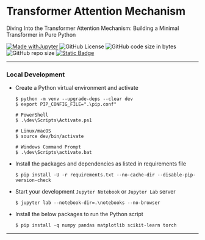 # Transformer Attention Mechanism

Diving Into the Transformer Attention Mechanism: Building a Minimal Transformer in Pure Python


[![Made withJupyter](https://img.shields.io/badge/Made%20with-Jupyter-orange?style=for-the-badge&logo=Jupyter)](https://jupyter.org/try)	![GitHub License](https://img.shields.io/github/license/shortthirdman/Transformer-Attention-Mechanism?style=for-the-badge)	![GitHub code size in bytes](https://img.shields.io/github/languages/code-size/shortthirdman/Transformer-Attention-Mechanism?style=for-the-badge)	![GitHub repo size](https://img.shields.io/github/repo-size/shortthirdman/Transformer-Attention-Mechanism?style=for-the-badge)	[![Static Badge](https://img.shields.io/badge/Jupyter_Notebooks_Python3-1-brightgreen?style=for-the-badge&logo=jupyter&logoSize=auto&label=Jupyter%20Notebooks%20(Python3))](/notebooks)

---

### Local Development

  - Create a Python virtual environment and activate
	
	```shell
	$ python -m venv --upgrade-deps --clear dev
	$ export PIP_CONFIG_FILE=".\pip.conf"
	```
 
	```shell
	# PowerShell
 	$ .\dev\Scripts\Activate.ps1
 	```
 
	```shell
	# Linux/macOS
	$ source dev/bin/activate
	```
    
    ```shell
	# Windows Command Prompt
    $ .\dev\Scripts\activate.bat
  	```

  - Install the packages and dependencies as listed in requirements file
	
	```shell
	$ pip install -U -r requirements.txt --no-cache-dir --disable-pip-version-check
	```

  - Start your development `Jupyter Notebook` or `Jupyter Lab` server
	
	```shell
	$ jupyter lab --notebook-dir=.\notebooks --no-browser
	```

  - Install the below packages to run the Python script
  
    ```shell
	$ pip install -q numpy pandas matplotlib scikit-learn torch
	```

---